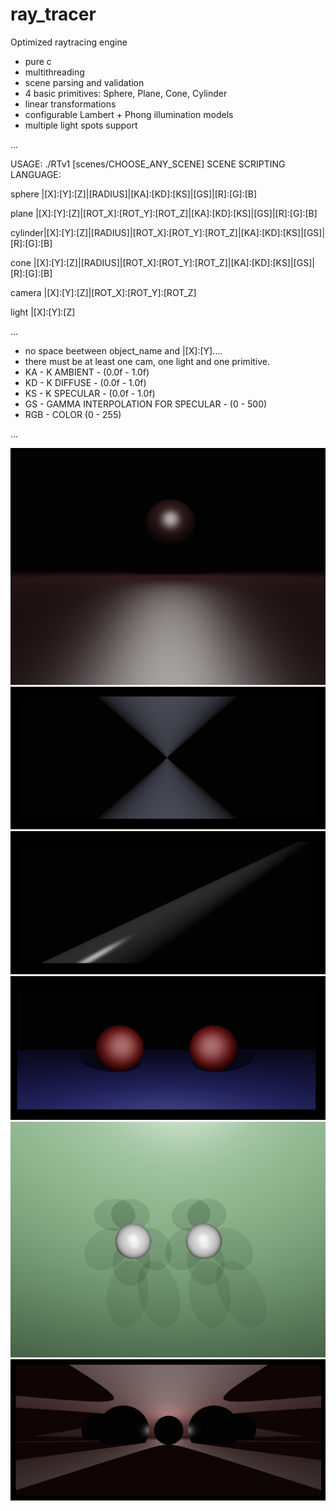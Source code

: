 # ray_tracer
Optimized raytracing engine
- pure c
- multithreading
- scene parsing and validation
- 4 basic primitives: Sphere, Plane, Cone, Cylinder
- linear transformations
- configurable Lambert + Phong illumination models
- multiple light spots support

...

USAGE: ./RTv1 [scenes/CHOOSE_ANY_SCENE]
SCENE SCRIPTING LANGUAGE:

sphere  |[X]:[Y]:[Z]|[RADIUS]|[KA]:[KD]:[KS]|[GS]|[R]:[G]:[B]

plane   |[X]:[Y]:[Z]|[ROT_X]:[ROT_Y]:[ROT_Z]|[KA]:[KD]:[KS]|[GS]|[R]:[G]:[B]

cylinder|[X]:[Y]:[Z]|[RADIUS]|[ROT_X]:[ROT_Y]:[ROT_Z]|[KA]:[KD]:[KS]|[GS]|[R]:[G]:[B]

cone    |[X]:[Y]:[Z]|[RADIUS]|[ROT_X]:[ROT_Y]:[ROT_Z]|[KA]:[KD]:[KS]|[GS]|[R]:[G]:[B]

camera  |[X]:[Y]:[Z]|[ROT_X]:[ROT_Y]:[ROT_Z]

light   |[X]:[Y]:[Z]

...

- no space beetween object_name and |[X]:[Y]....
- there must be at least one cam, one light and one primitive.
- KA - K AMBIENT - (0.0f - 1.0f)
- KD - K DIFFUSE - (0.0f - 1.0f)
- KS - K SPECULAR - (0.0f - 1.0f)
- GS - GAMMA INTERPOLATION FOR SPECULAR - (0 - 500)
- RGB - COLOR (0 - 255)

...

![ALT test](screenshots/4.png)
![ALT test](screenshots/2.png)
![ALT test](screenshots/3.png)
![ALT test](screenshots/1.png)
![ALT test](screenshots/5.png)
![ALT test](screenshots/6.png)
